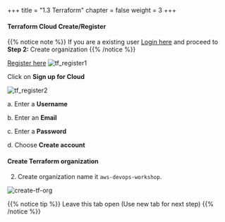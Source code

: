 +++
title = "1.3 Terraform"
chapter = false
weight = 3
+++

#### Terraform Cloud Create/Register

{{% notice note %}}
If you are a existing user [Login here](https://terraform.io/) and proceed to __Step 2:__ Create organization
{{% /notice %}}

[Register here](https://terraform.io/)
![tf_register1](/images/lab1/tf_register1.png)

Click on __Sign up for Cloud__

![tf_register2](/images/lab1/tf_register2.png)

a. Enter a __Username__ 

b. Enter an __Email__

c. Enter a __Password__

d. Choose __Create account__

#### Create Terraform organization
2. Create organization name it `aws-devops-workshop`. 

![create-tf-org](/images/getting_started/tf_cloud_org_create.png)


{{% notice tip %}}
Leave this tab open (Use new tab for next step)
{{% /notice %}}

